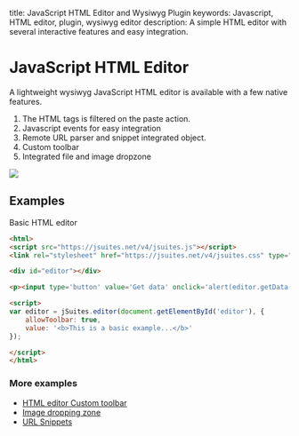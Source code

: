 title: JavaScript HTML Editor and Wysiwyg Plugin
keywords: Javascript, HTML editor, plugin, wysiwyg editor
description: A simple HTML editor with several interactive features and easy integration.

JavaScript HTML Editor
======================

A lightweight wysiwyg JavaScript HTML editor is available with a few native features.

1.  The HTML tags is filtered on the paste action.
2.  Javascript events for easy integration
3.  Remote URL parser and snippet integrated object.
4.  Custom toolbar
5.  Integrated file and image dropzone

![](img/js-html-editor.svg)

  

Examples
--------

Basic HTML editor  
  
```html
<html>
<script src="https://jsuites.net/v4/jsuites.js"></script>
<link rel="stylesheet" href="https://jsuites.net/v4/jsuites.css" type="text/css" />

<div id="editor"></div>

<p><input type='button' value='Get data' onclick='alert(editor.getData())'></p>

<script>
var editor = jSuites.editor(document.getElementById('editor'), {
    allowToolbar: true,
    value: '<b>This is a basic example...</b>'
});

</script>
</html>
```
  

### More examples

* [HTML editor Custom toolbar](/docs/v4/javascript-html-editor/custom-toolbar)
* [Image dropping zone](/docs/v4/javascript-html-editor/dropping-zone)
* [URL Snippets](/docs/v4/javascript-html-editor/website-snippet)
